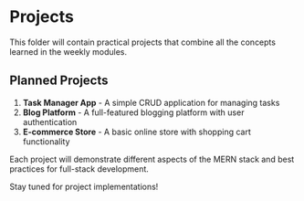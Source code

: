 # Projects

This folder will contain practical projects that combine all the concepts learned in the weekly modules.

## Planned Projects

1. **Task Manager App** - A simple CRUD application for managing tasks
2. **Blog Platform** - A full-featured blogging platform with user authentication
3. **E-commerce Store** - A basic online store with shopping cart functionality

Each project will demonstrate different aspects of the MERN stack and best practices for full-stack development.

Stay tuned for project implementations!